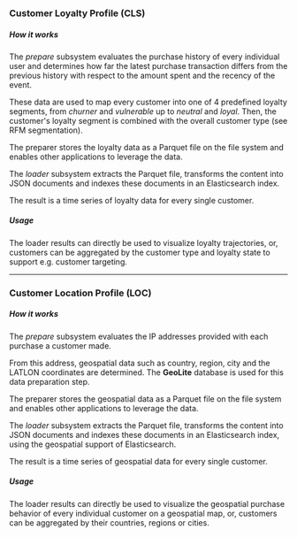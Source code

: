 
### Customer Loyalty Profile (CLS)

##### How it works

The *prepare* subsystem evaluates the purchase history of every individual user and determines
how far the latest purchase transaction differs from the previous history with respect to the
amount spent and the recency of the event.

These data are used to map every customer into one of 4 predefined loyalty segments, from *churner* 
and *vulnerable* up to *neutral* and *loyal*. Then, the customer's loyalty segment is combined with
the overall customer type (see RFM segmentation). 

The preparer stores the loyalty data as a Parquet file on the file system and enables other 
applications to leverage the data.

The *loader* subsystem extracts the Parquet file, transforms the content into JSON documents and
indexes these documents in an Elasticsearch index.

The result is a time series of loyalty data for every single customer.

##### Usage

The loader results can directly be used to visualize loyalty trajectories, or, customers can be 
aggregated by the customer type and loyalty state to support e.g. customer targeting.

---

### Customer Location Profile (LOC)

##### How it works

The *prepare* subsystem evaluates the IP addresses provided with each purchase a customer made.

From this address, geospatial data such as country, region, city and the LATLON coordinates are
determined. The **GeoLite** database is used for this data preparation step.

The preparer stores the geospatial data as a Parquet file on the file system and enables other 
applications to leverage the data.

The *loader* subsystem extracts the Parquet file, transforms the content into JSON documents and
indexes these documents in an Elasticsearch index, using the geospatial support of Elasticsearch.

The result is a time series of geospatial data for every single customer.

##### Usage

The loader results can directly be used to visualize the geospatial purchase behavior of every individual
customer on a geospatial map, or, customers can be aggregated by their countries, regions or cities.

